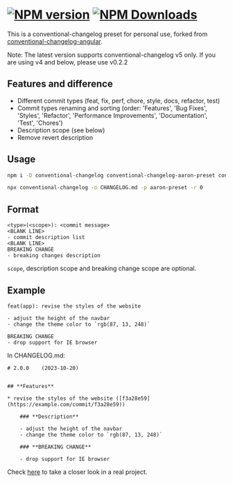 # [![NPM version][npm-image]][npm-url] [![NPM Downloads][npm-download]][npm-url]

This is a conventional-changelog preset for personal use, forked from [conventional-changelog-angular]([conventional-changelog-angular](https://github.com/conventional-changelog/conventional-changelog/tree/master/packages/conventional-changelog-angular)).

Note: The latest version supports conventional-changelog v5 only. If you are using v4 and below, please use v0.2.2

## Features and difference

- Different commit types (feat, fix, perf, chore, style, docs, refactor, test)
- Commit types renaming and sorting (order: 'Features', 'Bug Fixes', 'Styles', 'Refactor', 'Performance Improvements', 'Documentation', 'Test', 'Chores')
- Description scope (see below)
- Remove revert description

## Usage

```sh
npm i -D conventional-changelog conventional-changelog-aaron-preset conventional-recommended-bump

npx conventional-changelog -o CHANGELOG.md -p aaron-preset -r 0
```

## Format

```
<type>(<scope>): <commit message>
<BLANK LINE>
- commit description list
<BLANK LINE>
BREAKING CHANGE
- breaking changes description
```

`scope`, description scope and breaking change scope are optional.

## Example
```
feat(app): revise the styles of the website

- adjust the height of the navbar
- change the theme color to `rgb(87, 13, 248)`

BREAKING CHANGE
- drop support for IE browser
```
In CHANGELOG.md:
```
# 2.0.0    (2023-10-20)


## **Features**

* revise the styles of the website ([f3a28e59](https://example.com/commit/f3a28e59))

    ### **Description**
    
    - adjust the height of the navbar
    - change the theme color to `rgb(87, 13, 248)`

    ### **BREAKING CHANGE**
    
    - drop support for IE browser
```

Check [here](https://github.com/Clarkkkk/paroles/blob/main/CHANGELOG.md) to take a closer look in a real project.

[npm-url]: https://npmjs.org/package/conventional-changelog-aaron-preset
[npm-image]: https://badge.fury.io/js/conventional-changelog-aaron-preset.svg
[npm-download]: https://img.shields.io/npm/dw/conventional-changelog-aaron-preset

